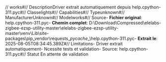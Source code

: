 // works#// DescriptionDriver extrait automatiquement depuis help.cpython-311.pyc#// Classelights#// Capabilities#// Typeunknown#// ManufacturerUnknown#// Modelworks#// Source- **Fichier original**: help.cpython-311.pyc- **Chemin complet**: D:\Download\Compressed\elelabs-zigbee-ezsp-utility-master\elelabs-zigbee-ezsp-utility-master\venv\Lib\site-packages\pip\_vendor\requests\__pycache__\help.cpython-311.pyc- **Extrait le**: 2025-08-05T08:34:45.389Z#// Limitations- Driver extrait automatiquement- Ncessite tests et validation- Source: help.cpython-311.pyc#// Statut En attente de validation